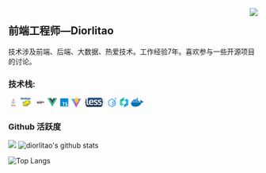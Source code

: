 <img align="right" src="https://count.getloli.com/get/@:diorlitao?theme=rule34">

## 前端工程师—Diorlitao

技术涉及前端、后端、大数据、热爱技术。工作经验7年。喜欢参与一些开源项目的讨论。

### **技术栈:**
<a href="https://www.java.com/zh-CN/"><code><img height="20" src="./images/java.png"></code></a>
<a href="https://hadoop.apache.org/"><code><img height="20" src="./images/hadoop.jpg"></code></a>
<a href="https://spark.apache.org/"><code><img height="20" src="./images/spark.png"></code></a>
<a href="https://v3.cn.vuejs.org"><code><img height="20" src="./images/vue.png"></code></a>
<a href="https://www.tslang.cn/index.html"><code><img height="20" src="./images/typescript.png"></code></a>
<a href="https://cn.vitejs.dev"><code><img height="20" src="./images/vite.png"></code></a>
<a href="https://less.bootcss.com"><code><img height="20" src="./images/less.png"></code></a>
<a href="https://element-plus.org/#/zh-CN"><code><img height="20" src="./images/element plus.svg"></code></a>
<a href="https://vant-contrib.gitee.io/vant/v3/#/zh-CN"><code><img height="20" src="./images/vant.png"></code></a>
<a href="https://www.docker.com"><code><img height="20" src="./images/docker.png"></code></a>

### Github 活跃度

[![](https://activity-graph.herokuapp.com/graph?username=diorlitao&theme=dracula)](https://github.com/ashutosh00710/github-readme-activity-graph)
![diorlitao's github stats](https://github-readme-stats.vercel.app/api?username=diorlitao&show_icons=true&theme=vue)

![Top Langs](https://github-readme-stats.vercel.app/api/top-langs/?username=diorlitao)
